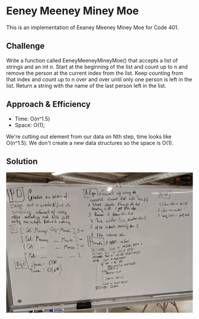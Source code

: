 # Eeney Meeney Miney Moe
<!-- Short summary or background information -->

This is an implementation of Eeaney Meeney Miney Moe for Code 401.

## Challenge
<!-- Description of the challenge -->
Write a function called EeneyMeeneyMineyMoe() that accepts a list of strings and an int n. Start at the beginning of the list and count up to n and remove the person at the current index from the list. Keep counting from that index and count up to n over and over until only one person is left in the list. Return a string with the name of the last person left in the list.

## Approach & Efficiency

* Time: O(n^1.5)
* Space: O(1);

We're cutting out element from our data on Nth step, time looks like O(n^1.5). We don't create a new data structures so the space is O(1).

## Solution
<!-- Embedded whiteboard image -->
![image](https://raw.githubusercontent.com/al1s/Data-Structures-and-Algorithms/master/assets/eeney-meeney-miney-moe.jpg) 